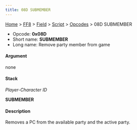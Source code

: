 ```yaml
---
title: 08D SUBMEMBER
---
```


[Home](/ff7-flat-wiki/Main%20Page.md) > [FF8](/ff7-flat-wiki/FF8.md) > [Field](/ff7-flat-wiki/FF8/Field.md) > [Script](/ff7-flat-wiki/FF8/Field/Script.md) > [Opcodes](/ff7-flat-wiki/FF8/Field/Script/Opcodes.md) > 08D SUBMEMBER

-   Opcode: **0x08D**
-   Short name: **SUBMEMBER**
-   Long name: Remove party member from game

#### Argument

none

#### Stack

  
*Player-Character ID*

**SUBMEMBER**

#### Description

Removes a PC from the available party and the active party.
